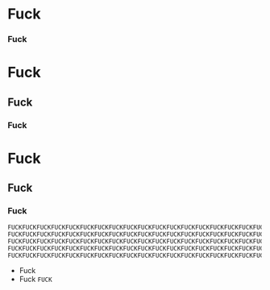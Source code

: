 # Fuck
### Fuck
# Fuck
## Fuck
### Fuck
# Fuck
## Fuck
### Fuck


```
FUCKFUCKFUCKFUCKFUCKFUCKFUCKFUCKFUCKFUCKFUCKFUCKFUCKFUCKFUCKFUCKFUCKFUCKFUCKFUCKFUCKFUCK
FUCKFUCKFUCKFUCKFUCKFUCKFUCKFUCKFUCKFUCKFUCKFUCKFUCKFUCKFUCKFUCKFUCKFUCKFUCKFUCKFUCKFUCK
FUCKFUCKFUCKFUCKFUCKFUCKFUCKFUCKFUCKFUCKFUCKFUCKFUCKFUCKFUCKFUCKFUCKFUCKFUCKFUCKFUCKFUCK
FUCKFUCKFUCKFUCKFUCKFUCKFUCKFUCKFUCKFUCKFUCKFUCKFUCKFUCKFUCKFUCKFUCKFUCKFUCKFUCKFUCKFUCK
FUCKFUCKFUCKFUCKFUCKFUCKFUCKFUCKFUCKFUCKFUCKFUCKFUCKFUCKFUCKFUCKFUCKFUCKFUCKFUCKFUCKFUCK
```

* Fuck
* Fuck
`FUCK`
